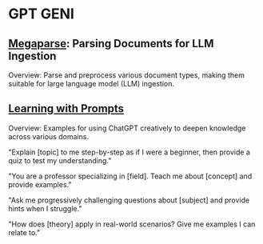 # GPT GENI

## [Megaparse](https://www.marktechpost.com/2024/12/03/meet-megaparse-an-open-source-ai-tool-for-parsing-various-types-of-documents-for-llm-ingestion/): Parsing Documents for LLM Ingestion

Overview: Parse and preprocess various document types, making them suitable for large language model (LLM) ingestion. 

## [Learning with Prompts](https://www.reddit.com/r/ChatGPTPromptGenius/comments/1h74mk8/actually_a_good_way_to_learn/?share_id=J9YTb2uqDzAXVyhmU7DeM&utm_content=1&utm_medium=android_app&utm_name=androidcss&utm_source=share&utm_term=20)

Overview: Examples for using ChatGPT creatively to deepen knowledge across various domains.

"Explain [topic] to me step-by-step as if I were a beginner, then provide a quiz to test my understanding."

"You are a professor specializing in [field]. Teach me about [concept] and provide examples."

"Ask me progressively challenging questions about [subject] and provide hints when I struggle."

"How does [theory] apply in real-world scenarios? Give me examples I can relate to."
